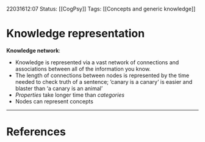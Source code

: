 22031612:07
Status:  [[CogPsy]] 
Tags: [[Concepts and generic knowledge]] 

# Knowledge representation
**Knowledge network**:
- Knowledge is represented via a vast network of connections and associations between all of the information you know.
- The length of connections between nodes is represented by the time needed to check truth of a sentence; ’canary is a canary‘  is easier and blaster than ‘a canary is an animal’
- *Properties* take longer time than *categories*
- Nodes can represent concepts

---
# References
